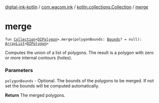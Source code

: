 [digital-ink-kotlin](../../index.md) / [com.wacom.ink](../index.md) / [kotlin.collections.Collection](index.md) / [merge](./merge.md)

# merge

`fun `[`Collection`](https://kotlinlang.org/api/latest/jvm/stdlib/kotlin.collections/-collection/index.html)`<`[`DIPolygon`](../-d-i-polygon.md)`>.merge(polygonBounds: `[`Bounds`](../../com.wacom.ink.utils/-bounds/index.md)`? = null): `[`ArrayList`](https://kotlinlang.org/api/latest/jvm/stdlib/kotlin.collections/-array-list/index.html)`<`[`DIPolygon`](../-d-i-polygon.md)`>`

Computes the union of a list of polygons. The result is a polygon with zero or more internal contours (holes).

### Parameters

`polygonBounds` - Optional. The bounds of the polygons to be merged. If not set the bounds will be computed automatically.

**Return**
The merged polygons.

